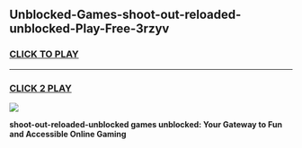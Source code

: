 
## Unblocked-Games-shoot-out-reloaded-unblocked-Play-Free-3rzyv
<h3>
<a href="https://premium76.site?title=shoot-out-reloaded-unblocked&ref=23A">CLICK TO PLAY</a></h3>
<hr>

<h3>
<a href="https://premium76.site?title=shoot-out-reloaded-unblocked&ref=23A">CLICK 2 PLAY</a>
  
</h3>

<a href="https://premium76.site?title=shoot-out-reloaded-unblocked&ref=23A"><img src="https://clearcache.store/games.png"></a>


**shoot-out-reloaded-unblocked games unblocked: Your Gateway to Fun and Accessible Online Gaming**
